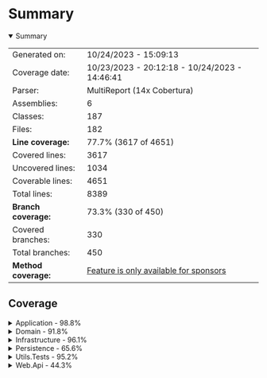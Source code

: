 # Summary
<details open><summary>Summary</summary>

|||
|:---|:---|
| Generated on: | 10/24/2023 - 15:09:13 |
| Coverage date: | 10/23/2023 - 20:12:18 - 10/24/2023 - 14:46:41 |
| Parser: | MultiReport (14x Cobertura) |
| Assemblies: | 6 |
| Classes: | 187 |
| Files: | 182 |
| **Line coverage:** | 77.7% (3617 of 4651) |
| Covered lines: | 3617 |
| Uncovered lines: | 1034 |
| Coverable lines: | 4651 |
| Total lines: | 8389 |
| **Branch coverage:** | 73.3% (330 of 450) |
| Covered branches: | 330 |
| Total branches: | 450 |
| **Method coverage:** | [Feature is only available for sponsors](https://reportgenerator.io/pro) |

</details>

## Coverage
<details><summary>Application - 98.8%</summary>

|**Name**|**Line**|**Branch**|
|:---|---:|---:|
|**Application**|**98.8%**|**96.9%**|
|Application.ApplicationDependency|100%||
|Application.UseCases.Clients.CreateClient.CreateClientUseCase|100%|100%|
|Application.UseCases.Clients.CreateClient.Errors.ClientRegistrationDocument<br/>IdAlreadyExistsError|100%||
|Application.UseCases.Clients.CreateClient.Errors.ClientRegistrationEmailAlr<br/>eadyExistsError|100%||
|Application.UseCases.Clients.CreateClient.Errors.ClientRegistrationWithoutE<br/>mailError|100%||
|Application.UseCases.Clients.GetAllClients.GetAllClientsUseCase|100%|100%|
|Application.UseCases.Clients.GetClientById.GetClientByIdUseCase|100%|100%|
|Application.UseCases.Common.Constants.Images|100%||
|Application.UseCases.Common.Errors.ClientNotFoundError|100%||
|Application.UseCases.Common.Errors.ProductCategoryNotFoundError|100%||
|Application.UseCases.Common.Errors.ProductNotFoundError|100%||
|Application.UseCases.Orders.AddOrderItem.AddOrderItemUseCase|100%|90%|
|Application.UseCases.Orders.AddOrderItem.Errors.OrderItemAlreadyExistsError|100%||
|Application.UseCases.Orders.CheckoutOrder.CheckoutOrderUseCase|100%|100%|
|Application.UseCases.Orders.CheckoutOrder.Errors.OrderStatusInvalidToBePaid<br/>Error|100%||
|Application.UseCases.Orders.CheckoutOrder.Errors.OrderWithoutMinimumItemsEr<br/>ror|100%||
|Application.UseCases.Orders.CheckoutOrder.Errors.PaymentAlreadyExistsForOrd<br/>erError|100%||
|Application.UseCases.Orders.Common.Errors.InvalidOrderStatusError|100%||
|Application.UseCases.Orders.Common.Errors.OrderNotFoundError|100%||
|Application.UseCases.Orders.CreateOrder.CreateOrderUseCase|90.9%|75%|
|Application.UseCases.Orders.CreateOrder.Errors.OrderOnGoingForClientError|0%||
|Application.UseCases.Orders.GetOrderById.GetOrderByIdUseCase|100%|100%|
|Application.UseCases.Orders.GetOrdersByStatus.GetOrdersByStatusUseCase|100%|100%|
|Application.UseCases.Orders.UpdateOrderStatus.UpdateOrderStatusUseCase|100%|87.5%|
|Application.UseCases.ProductCategories.CreateProductCategory.CreateProductC<br/>ategoryUseCase|100%|100%|
|Application.UseCases.ProductCategories.DeleteProductCategory.DeleteProductC<br/>ategoryUseCase|100%|100%|
|Application.UseCases.ProductCategories.GetAllProductCategories.GetAllProduc<br/>tCategoriesUseCase|100%|100%|
|Application.UseCases.ProductCategories.GetProductCategoryById.GetProductCat<br/>egoryByIdUseCase|100%|100%|
|Application.UseCases.ProductCategories.UpdateProductCategory.UpdateProductC<br/>ategoryUseCase|100%|100%|
|Application.UseCases.Products.CreateProduct.CreateProductUseCase|100%|100%|
|Application.UseCases.Products.DeleteProduct.DeleteProductUseCase|100%|100%|
|Application.UseCases.Products.GetAllProducts.GetAllProductsUseCase|100%|100%|
|Application.UseCases.Products.GetProductById.GetProductByIdUseCase|100%|100%|
|Application.UseCases.Products.GetProductImage.Errors.ProductImageNotFountEr<br/>ror|100%||
|Application.UseCases.Products.GetProductImage.GetProductImageUseCase|100%|100%|
|Application.UseCases.Products.GetProductsByCategory.GetProductsByCategoryUs<br/>eCase|100%|100%|
|Application.UseCases.Products.UpdateProduct.UpdateProductUseCase|100%|100%|
|Application.UseCases.Products.UploadProductImage.Errors.ProductImageInvalid<br/>ExtensionError|100%||
|Application.UseCases.Products.UploadProductImage.UploadProductImageUseCase|100%|100%|

</details>
<details><summary>Domain - 91.8%</summary>

|**Name**|**Line**|**Branch**|
|:---|---:|---:|
|**Domain**|**91.8%**|**85.5%**|
|Domain.Entities.ClientAggregate.Client|100%|100%|
|Domain.Entities.ClientAggregate.Errors.EmailInvalidAddressError|100%||
|Domain.Entities.ClientAggregate.Errors.FullNameInvalidLengthError|100%||
|Domain.Entities.ClientAggregate.Errors.FullNameMissingFirstNameError|100%||
|Domain.Entities.ClientAggregate.Errors.InvalidDocumentIdError|100%||
|Domain.Entities.ClientAggregate.Validators.CpfValidator|100%|100%|
|Domain.Entities.ClientAggregate.ValueObjects.ClientId|100%||
|Domain.Entities.ClientAggregate.ValueObjects.DocumentId|100%|100%|
|Domain.Entities.ClientAggregate.ValueObjects.DocumentIdExtensions|100%|50%|
|Domain.Entities.ClientAggregate.ValueObjects.Email|100%|100%|
|Domain.Entities.ClientAggregate.ValueObjects.EmailExtensions|100%|50%|
|Domain.Entities.ClientAggregate.ValueObjects.FullName|100%|100%|
|Domain.Entities.ClientAggregate.ValueObjects.FullNameExtensions|100%|50%|
|Domain.Entities.OrderAggregate.Errors.OrderAlreadyWithStatusError|100%||
|Domain.Entities.OrderAggregate.Errors.OrderInvalidStatusTransitionError|100%||
|Domain.Entities.OrderAggregate.Errors.OrderItemInvalidQuantityError|100%||
|Domain.Entities.OrderAggregate.Errors.PaymentAlreadyWithStatusError|100%||
|Domain.Entities.OrderAggregate.Errors.PaymentInvalidStatusTransitionError|100%||
|Domain.Entities.OrderAggregate.Order|100%|100%|
|Domain.Entities.OrderAggregate.OrderItem|94.4%|83.3%|
|Domain.Entities.OrderAggregate.Payment|100%|100%|
|Domain.Entities.OrderAggregate.ValueObjects.OrderId|100%||
|Domain.Entities.OrderAggregate.ValueObjects.OrderItemId|57.1%||
|Domain.Entities.OrderAggregate.ValueObjects.PaymentId|100%||
|Domain.Entities.OrderAggregate.ValueObjects.TrackId|100%||
|Domain.Entities.ProductAggregate.Errors.MoneyInvalidAmountError|100%||
|Domain.Entities.ProductAggregate.Errors.MoneyInvalidCurrencyError|100%||
|Domain.Entities.ProductAggregate.Errors.ProductCategoryDescriptionInvalidEr<br/>ror|100%||
|Domain.Entities.ProductAggregate.Errors.ProductCategoryDescriptionMaxLength<br/>Error|100%||
|Domain.Entities.ProductAggregate.Errors.StockInvalidQuantityError|100%||
|Domain.Entities.ProductAggregate.Product|100%|87.5%|
|Domain.Entities.ProductAggregate.ProductCategory|100%|100%|
|Domain.Entities.ProductAggregate.Stock|92.8%|100%|
|Domain.Entities.ProductAggregate.ValueObjects.Money|100%|100%|
|Domain.Entities.ProductAggregate.ValueObjects.ProductCategoryId|100%||
|Domain.Entities.ProductAggregate.ValueObjects.ProductId|100%||
|Domain.Entities.ProductAggregate.ValueObjects.StockId|57.1%||
|Domain.UseCases.Clients.Common.Responses.ClientResponse|100%|100%|
|Domain.UseCases.Clients.CreateClient.Requests.CreateClientRequest|100%||
|Domain.UseCases.Clients.GetClientById.Requests.GetClientByIdRequest|100%||
|Domain.UseCases.Orders.AddOrderItem.Requests.AddOrderItemRequest|100%||
|Domain.UseCases.Orders.CheckoutOrder.Requests.CheckoutOrderRequest|100%||
|Domain.UseCases.Orders.CheckoutOrder.Responses.CheckoutOrderResponse|100%||
|Domain.UseCases.Orders.Common.Responses.OrderItemResponse|80.7%|50%|
|Domain.UseCases.Orders.Common.Responses.OrderResponse|65.2%|0%|
|Domain.UseCases.Orders.Common.Responses.OrderTrackingDataResponse|100%||
|Domain.UseCases.Orders.Common.Responses.OrderTrackingResponse|100%||
|Domain.UseCases.Orders.Common.Responses.PaymentResponse|0%|0%|
|Domain.UseCases.Orders.CreateOrder.Requests.CreateOrderRequest|100%||
|Domain.UseCases.Orders.GetOrderById.Requests.GetOrderByIdRequest|100%||
|Domain.UseCases.Orders.GetOrdersByStatus.Requests.GetOrdersByStatusRequest|100%||
|Domain.UseCases.Orders.UpdateOrderStatus.Requests.UpdateOrderStatusRequest|100%||
|Domain.UseCases.ProductCategories.Common.Responses.ProductCategoryResponse|100%||
|Domain.UseCases.ProductCategories.CreateProductCategory.Request.CreateProdu<br/>ctCategoryRequest|100%||
|Domain.UseCases.ProductCategories.DeleteProductCategory.Request.DeleteProdu<br/>ctCategoryRequest|100%||
|Domain.UseCases.ProductCategories.GetProductCategoryById.Request.GetProduct<br/>CategoryByIdRequest|100%||
|Domain.UseCases.ProductCategories.UpdateProductCategory.Request.UpdateProdu<br/>ctCategoryRequest|100%||
|Domain.UseCases.Products.Common.Responses.ProductResponse|100%||
|Domain.UseCases.Products.CreateProduct.Requests.CreateProductRequest|100%||
|Domain.UseCases.Products.DeleteProduct.Requests.DeleteProductRequest|100%||
|Domain.UseCases.Products.GetProductById.Requests.GetProductByIdRequest|100%||
|Domain.UseCases.Products.GetProductImage.Requests.GetProductImageRequest|100%||
|Domain.UseCases.Products.GetProductsByCategory.Requests.GetProductsByCatego<br/>ryRequest|100%||
|Domain.UseCases.Products.UpdateProduct.Requests.UpdateProductRequest|100%||
|Domain.UseCases.Products.UploadProductImage.Requests.UploadProductImageRequ<br/>est|100%||
|System.Text.RegularExpressions.Generated|84.4%|73.2%|

</details>
<details><summary>Infrastructure - 96.1%</summary>

|**Name**|**Line**|**Branch**|
|:---|---:|---:|
|**Infrastructure**|**96.1%**|**100%**|
|Infrastructure.Common.Extensions.QueryableExtensions|100%|100%|
|Infrastructure.InfrastructureDependency|100%||
|Infrastructure.Repositories.ClientRepository|100%||
|Infrastructure.Repositories.OrderRepository|85.3%||
|Infrastructure.Repositories.PaymentRepository|100%||
|Infrastructure.Repositories.ProductCategoryRepository|100%||
|Infrastructure.Repositories.ProductRepository|100%||

</details>
<details><summary>Persistence - 65.6%</summary>

|**Name**|**Line**|**Branch**|
|:---|---:|---:|
|**Persistence**|**65.6%**|**100%**|
|Persistence.AppDbContext|90%|100%|
|Persistence.Configurations.ClientEntityTypeConfiguration|100%||
|Persistence.Configurations.OrderEntityTypeConfiguration|100%||
|Persistence.Configurations.OrderItemEntityTypeConfiguration|100%||
|Persistence.Configurations.PaymentEntityTypeConfiguration|100%||
|Persistence.Configurations.ProductCategoryEntityTypeConfiguration|100%||
|Persistence.Configurations.ProductEntityTypeConfiguration|100%||
|Persistence.Configurations.StockEntityTypeConfiguration|100%||
|Persistence.Migrations.AppDbContextModelSnapshot|0%||
|Persistence.Migrations.InitialCreateDb|97.3%||
|Persistence.PersistenceDependency|100%||

</details>
<details><summary>Utils.Tests - 95.2%</summary>

|**Name**|**Line**|**Branch**|
|:---|---:|---:|
|**Utils.Tests**|**95.2%**|**50%**|
|Utils.Tests.Builders.Api.ClientEndpoint.Requests.CreateClientEndpointReques<br/>tBuilder|100%||
|Utils.Tests.Builders.Api.ClientEndpoint.Responses.ClientEndpointResponseBui<br/>lder|100%||
|Utils.Tests.Builders.Api.ProductCategoryEndpoint.Requests.CreateProductCate<br/>goryEndpointRequestBuilder|100%||
|Utils.Tests.Builders.Api.ProductCategoryEndpoint.Responses.ProductCategoryE<br/>ndpointResponseBuilder|100%||
|Utils.Tests.Builders.Api.ProductEndpoint.Requests.CreateProductEndpointRequ<br/>estBuilder|100%||
|Utils.Tests.Builders.Api.ProductEndpoint.Responses.ProductEndpointResponseB<br/>uilder|100%||
|Utils.Tests.Builders.Application.Clients.Requests.CreateClientRequestBuilde<br/>r|100%||
|Utils.Tests.Builders.Application.Clients.Responses.ClientResponseBuilder|100%||
|Utils.Tests.Builders.Application.Orders.Requests.AddOrderItemRequestBuilder|100%||
|Utils.Tests.Builders.Application.Orders.Requests.CheckoutOrderRequestBuilde<br/>r|69.2%||
|Utils.Tests.Builders.Application.Orders.Requests.CreateOrderRequestBuilder|100%||
|Utils.Tests.Builders.Application.Orders.Requests.GetOrderByIdRequestBuilder|100%||
|Utils.Tests.Builders.Application.Orders.Requests.GetOrdersByStatusRequestBu<br/>ilder|84.6%||
|Utils.Tests.Builders.Application.Orders.Requests.UpdateOrderStatusRequestBu<br/>ilder|100%||
|Utils.Tests.Builders.Application.Orders.Responses.CheckoutOrderResponseBuil<br/>der|81.8%||
|Utils.Tests.Builders.Application.Orders.Responses.OrderItemResponseBuilder|72.8%|50%|
|Utils.Tests.Builders.Application.Orders.Responses.OrderTrackingResponseBuil<br/>der|85.7%||
|Utils.Tests.Builders.Application.ProductCategories.Requests.CreateProductCa<br/>tegoryRequestBuilder|100%||
|Utils.Tests.Builders.Application.Products.Requests.CreateProductRequestBuil<br/>der|100%||
|Utils.Tests.Builders.Application.Products.Requests.UpdateProductRequestBuil<br/>der|100%||
|Utils.Tests.Builders.Application.Products.Requests.UploadProductImageReques<br/>tBuilder|100%||
|Utils.Tests.Builders.Domain.Entities.ClientBuilder|100%||
|Utils.Tests.Builders.Domain.Entities.OrderBuilder|90.9%||
|Utils.Tests.Builders.Domain.Entities.OrderItemBuilder|100%||
|Utils.Tests.Builders.Domain.Entities.PaymentBuilder|67.7%||
|Utils.Tests.Builders.Domain.Entities.ProductBuilder|100%||
|Utils.Tests.Builders.Domain.Entities.ProductCategoryBuilder|100%||
|Utils.Tests.Builders.Domain.ValueObjects.MoneyBuilder|100%||

</details>
<details><summary>Web.Api - 44.3%</summary>

|**Name**|**Line**|**Branch**|
|:---|---:|---:|
|**Web.Api**|**44.3%**|**38.7%**|
|Program|100%|100%|
|Web.Api.Endpoints.ApiEndpoints|100%||
|Web.Api.Endpoints.ApiEndpointsExtensions|71.4%|50%|
|Web.Api.Endpoints.Clients.ClientEndpoints|65.4%|70%|
|Web.Api.Endpoints.Clients.Requests.CreateClientEndpointRequest|100%||
|Web.Api.Endpoints.Clients.Requests.Mapping.ClientEndpointRequestMapper|100%||
|Web.Api.Endpoints.Clients.Responses.ClientEndpointResponse|100%||
|Web.Api.Endpoints.Clients.Responses.Mapping.ClientEndpointResponseMapper|63.6%|0%|
|Web.Api.Endpoints.Common.Constants.ContentTypes|0%||
|Web.Api.Endpoints.Orders.OrderEndpoints|33%|42.8%|
|Web.Api.Endpoints.Orders.Requests.AddOrderItemEndpointRequest|0%||
|Web.Api.Endpoints.Orders.Requests.CreateOrderEndpointRequest|0%||
|Web.Api.Endpoints.Orders.Requests.Mapping.OrderEndpointRequestMapper|0%||
|Web.Api.Endpoints.Orders.Requests.UpdateOrderStatusEndpointRequest|0%||
|Web.Api.Endpoints.Orders.Responses.CreateOrderEndpointResponse|0%||
|Web.Api.Endpoints.Orders.Responses.Mapping.OrderEndpointResponseMapper|0%|0%|
|Web.Api.Endpoints.Orders.Responses.OrderCheckoutEndpointResponse|0%||
|Web.Api.Endpoints.Orders.Responses.OrderEndpointResponse|0%||
|Web.Api.Endpoints.Orders.Responses.OrderItemEndpointResponse|0%||
|Web.Api.Endpoints.Orders.Responses.OrderTrackingEndpointDataResponse|0%||
|Web.Api.Endpoints.Orders.Responses.OrderTrackingEndpointResponse|0%||
|Web.Api.Endpoints.ProductCategories.ProductCategoriesEndpoints|50%|62.5%|
|Web.Api.Endpoints.ProductCategories.Requests.CreateProductCategoryEndpointR<br/>equest|100%||
|Web.Api.Endpoints.ProductCategories.Requests.UpdateProductCategoryEndpointR<br/>equest|0%||
|Web.Api.Endpoints.ProductCategories.Responses.Mapping.ProductCategoryEndpoi<br/>ntResponseMapper|52.9%|0%|
|Web.Api.Endpoints.ProductCategories.Responses.ProductCategoryEndpointRespon<br/>se|100%||
|Web.Api.Endpoints.Products.ProductEndpoints|40%|60.7%|
|Web.Api.Endpoints.Products.Requests.CreateProductEndpointRequest|100%||
|Web.Api.Endpoints.Products.Requests.Mapping.ProductEndpointRequestMapper|100%||
|Web.Api.Endpoints.Products.Requests.UpdateProductEndpointRequest|0%||
|Web.Api.Endpoints.Products.Responses.Mapping.ProductEndpointResponseMapper|40.6%|0%|
|Web.Api.Endpoints.Products.Responses.ProductEndpointResponse|100%||
|Web.Api.Extensions.ApiError|0%||
|Web.Api.Extensions.FluentResultExtensions|0%|0%|
|Web.Api.Swagger.ConfigureSwaggerOptions|88.8%|75%|
|Web.Api.Swagger.SwaggerDefaultValues|0%|0%|

</details>
